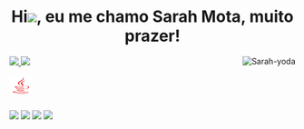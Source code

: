 <h1 align="center">Hi<img src="https://raw.githubusercontent.com/MartinHeinz/MartinHeinz/master/wave.gif" width="30px">, eu me chamo Sarah Mota, muito prazer!</h1>

<div>
  <a href="https://beacons.ai/SarahMota">
    <img height="160" src="https://github-readme-stats.vercel.app/api?username=SarahMota&show_icons=true&hide=contribs,prs&cache_seconds=86400&theme=omni"/>
     <img height="190" src="https://github-readme-stats.vercel.app/api/top-langs/?username=SarahMota&layout=compact&cache_seconds=86400&theme=omni"/>
    <img align="right" alt="Sarah-yoda" src="https://i.pinimg.com/originals/73/c6/3a/73c63a1f41f1d3c42030d04344296c17.png" height="150">
    
  </a>
</div>

<div style="display: inline_block"><br>
  <img align="center" alt="Sarah-Java" height="30" width="40" src="https://raw.githubusercontent.com/devicons/devicon/master/icons/java/java-plain.svg">
<div>

##

<div>
 <a href = "mailto:sarahcoelhomota@hotmail.com"><img src="https://img.shields.io/badge/Microsoft_Outlook-0078D4?style=for-the-badge&logo=microsoft-outlook&logoColor=white" target="_blank"></a>
    <a href="https://www.duolingo.com/profile/Sarah__Mota"><img src="https://img.shields.io/badge/Duolingo-58CC02?style=for-the-badge&logo=Duolingo&logoColor=white" target="_blank"></a> 
  <a href="https://www.linkedin.com/in/sarah-mota-a43238234" target="_blank"><img src="https://img.shields.io/badge/-LinkedIn-%230077B5?style=for-the-badge&logo=linkedin&logoColor=white" target="_blank"></a> 
   <a href="https://instagram.com/sarahmotaa" target="_blank"><img src="https://img.shields.io/badge/-Instagram-%23E4405F?style=for-the-badge&logo=instagram&logoColor=white" target="_blank"></a>

</div>
